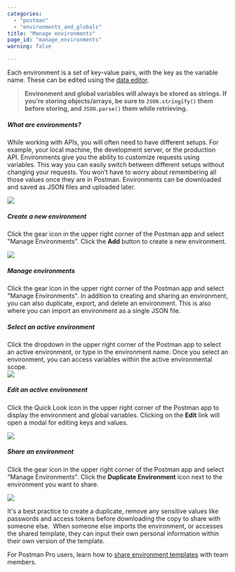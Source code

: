 ```yaml
---
categories:
  - "postman"
  - "environments_and_globals"
title: "Manage environments"
page_id: "manage_environments"
warning: false

---
```


Each environment is a set of key-value pairs, with the key as the variable name. These can be edited using the [data editor](/docs/postman/launching_postman/navigating_postman).

> **Environment and global variables will always be stored as strings. If you’re storing objects/arrays, be sure to `JSON.stringify()` them before storing, and `JSON.parse()` them while retrieving.**

##### **What are environments?**

While working with APIs, you will often need to have different setups. For example, your local machine, the development server, or the production API. Environments give you the ability to customize requests using variables. This way you can easily switch between different setups without changing your requests. You won’t have to worry about remembering all those values once they are in Postman. Environments can be downloaded and saved as JSON files and uploaded later.

[![](https://www.getpostman.com/img/v1/docs/thumbs/28.png)](https://www.getpostman.com/img/v1/docs/source/28.png)

##### **Create a new environment**

Click the gear icon in the upper right corner of the Postman app and select "Manage Environments". Click the **Add** button to create a new environment.

![](https://s3.amazonaws.com/postman-static-getpostman-com/postman-docs/58756026.png)

##### **Manage environments**

Click the gear icon in the upper right corner of the Postman app and select "Manage Environments". In addition to creating and sharing an environment, you can also duplicate, export, and delete an environment. This is also where you can import an environment as a single JSON file.

##### **Select an active environment**

Click the dropdown in the upper right corner of the Postman app to select an active environment, or type in the environment name. Once you select an environment, you can access variables within the active environmental scope.  
![](https://s3.amazonaws.com/postman-static-getpostman-com/postman-docs/58755923.png)

##### **Edit an active environment**

Click the Quick Look icon in the upper right corner of the Postman app to display the environment and global variables. Clicking on the **Edit** link will open a modal for editing keys and values.

![](https://s3.amazonaws.com/postman-static-getpostman-com/postman-docs/58755957.png)

##### **Share an environment**

Click the gear icon in the upper right corner of the Postman app and select "Manage Environments". Click the **Duplicate Environment** icon next to the environment you want to share.

![](https://s3.amazonaws.com/postman-static-getpostman-com/postman-docs/58787970.png)

It's a best practice to create a duplicate, remove any sensitive values like passwords and access tokens before downloading the copy to share with someone else.  When someone else imports the environment, or accesses the shared template, they can input their own personal information within their own version of the template.

For Postman Pro users, learn how to [share environment templates](/docs/postman/team_library/sharing) with team members.
